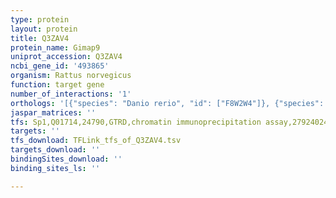 ```yaml
---
type: protein
layout: protein
title: Q3ZAV4
protein_name: Gimap9
uniprot_accession: Q3ZAV4
ncbi_gene_id: '493865'
organism: Rattus norvegicus
function: target gene
number_of_interactions: '1'
orthologs: '[{"species": "Danio rerio", "id": ["F8W2W4"]}, {"species": "Mus musculus", "id": ["<a href=\"/protein/g3x987\">G3X987</a>"]}]'
jaspar_matrices: ''
tfs: Sp1,Q01714,24790,GTRD,chromatin immunoprecipitation assay,27924024%5Buid%5D,No
targets: ''
tfs_download: TFLink_tfs_of_Q3ZAV4.tsv
targets_download: ''
bindingSites_download: ''
binding_sites_ls: ''

---
```


